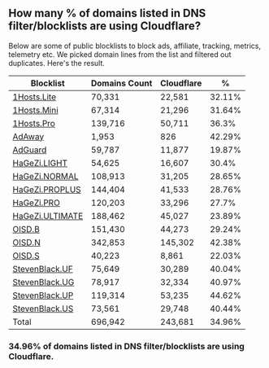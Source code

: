 ## How many % of domains listed in DNS filter/blocklists are using Cloudflare?


Below are some of public blocklists to block ads, affiliate, tracking, metrics, telemetry etc.
We picked domain lines from the list and filtered out duplicates.
Here's the result.


| Blocklist | Domains Count | Cloudflare | % |
| --- | --- | --- | --- |
| [1Hosts.Lite](https://raw.githubusercontent.com/badmojr/1Hosts/master/Lite/hosts.win) | 70,331 | 22,581 | 32.11% |
| [1Hosts.Mini](https://raw.githubusercontent.com/badmojr/1Hosts/master/mini/hosts.win) | 67,314 | 21,296 | 31.64% |
| [1Hosts.Pro](https://raw.githubusercontent.com/badmojr/1Hosts/master/Pro/hosts.win) | 139,716 | 50,711 | 36.3% |
| [AdAway](https://raw.githubusercontent.com/AdAway/adaway.github.io/master/hosts.txt) | 1,953 | 826 | 42.29% |
| [AdGuard](https://adguardteam.github.io/AdGuardSDNSFilter/Filters/filter.txt) | 59,787 | 11,877 | 19.87% |
| [HaGeZi.LIGHT](https://raw.githubusercontent.com/hagezi/dns-blocklists/main/hosts/light.txt) | 54,625 | 16,607 | 30.4% |
| [HaGeZi.NORMAL](https://raw.githubusercontent.com/hagezi/dns-blocklists/main/hosts/multi.txt) | 108,913 | 31,205 | 28.65% |
| [HaGeZi.PROPLUS](https://raw.githubusercontent.com/hagezi/dns-blocklists/main/hosts/pro.plus.txt) | 144,404 | 41,533 | 28.76% |
| [HaGeZi.PRO](https://raw.githubusercontent.com/hagezi/dns-blocklists/main/hosts/pro.txt) | 120,203 | 33,296 | 27.7% |
| [HaGeZi.ULTIMATE](https://raw.githubusercontent.com/hagezi/dns-blocklists/main/hosts/ultimate.txt) | 188,462 | 45,027 | 23.89% |
| [OISD.B](https://big.oisd.nl/dnsmasq) | 151,430 | 44,273 | 29.24% |
| [OISD.N](https://nsfw.oisd.nl/dnsmasq) | 342,853 | 145,302 | 42.38% |
| [OISD.S](https://small.oisd.nl/dnsmasq) | 40,223 | 8,861 | 22.03% |
| [StevenBlack.UF](https://raw.githubusercontent.com/StevenBlack/hosts/master/alternates/fakenews/hosts) | 75,649 | 30,289 | 40.04% |
| [StevenBlack.UG](https://raw.githubusercontent.com/StevenBlack/hosts/master/alternates/gambling/hosts) | 78,917 | 32,334 | 40.97% |
| [StevenBlack.UP](https://raw.githubusercontent.com/StevenBlack/hosts/master/alternates/porn/hosts) | 119,314 | 53,235 | 44.62% |
| [StevenBlack.US](https://raw.githubusercontent.com/StevenBlack/hosts/master/alternates/social/hosts) | 73,561 | 29,748 | 40.44% |
| Total | 696,942 | 243,681 | 34.96% |


### 34.96% of domains listed in DNS filter/blocklists are using Cloudflare.